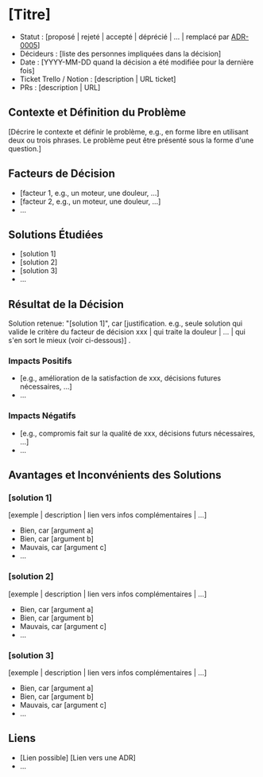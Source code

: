 # [Titre]

* Statut : [proposé | rejeté | accepté | déprécié | … | remplacé par [ADR-0005](0005-example.md)] <!-- optionnel -->
* Décideurs : [liste des personnes impliquées dans la décision] <!-- optionnel -->
* Date : [YYYY-MM-DD quand la décision a été modifiée pour la dernière fois] <!-- optionnel -->
* Ticket Trello / Notion : [description | URL ticket] <!-- optionnel -->
* PRs : [description | URL] <!-- optionnel -->

## Contexte et Définition du Problème

[Décrire le contexte et définir le problème, e.g., en forme libre en utilisant deux ou trois phrases. Le problème peut être présenté sous la forme d'une question.]

## Facteurs de Décision <!-- optionnel -->

* [facteur 1, e.g., un moteur, une douleur, …]
* [facteur 2, e.g., un moteur, une douleur, …]
* … <!-- le nombre de facteurs peut varier -->

## Solutions Étudiées

* [solution 1]
* [solution 2]
* [solution 3]
* … <!-- le nombre d'options peut varier -->

## Résultat de la Décision

Solution retenue: "[solution 1]",
car [justification. e.g., seule solution qui valide le critère du facteur de décision xxx | qui traite la douleur | … | qui s'en sort le mieux (voir ci-dessous)]
.

### Impacts Positifs <!-- optionnel -->

* [e.g., amélioration de la satisfaction de xxx, décisions futures nécessaires, …]
* …

### Impacts Négatifs <!-- optionnel -->

* [e.g., compromis fait sur la qualité de xxx, décisions futurs nécessaires, …]
* …

## Avantages et Inconvénients des Solutions <!-- optionnel -->

### [solution 1]

[exemple | description | lien vers infos complémentaires | …] <!-- optionnel -->

* Bien, car [argument a]
* Bien, car [argument b]
* Mauvais, car [argument c]
* … <!-- le nombre d'avantages et inconvénients peut varier -->

### [solution 2]

[exemple | description | lien vers infos complémentaires | …] <!-- optionnel -->

* Bien, car [argument a]
* Bien, car [argument b]
* Mauvais, car [argument c]
* … <!-- le nombre d'avantages et d'inconvénients peut varier -->

### [solution 3]

[exemple | description | lien vers infos complémentaires | …] <!-- optionnel -->

* Bien, car [argument a]
* Bien, car [argument b]
* Mauvais, car [argument c]
* … <!-- le nombre d'avantages et inconvénients peut varier -->

## Liens <!-- optionnel -->

* [Lien possible] [Lien vers une ADR] <!-- exemple: Amélioré par [ADR-0005](0005-example.md) -->
* … <!-- le nombre de liens peut varier -->